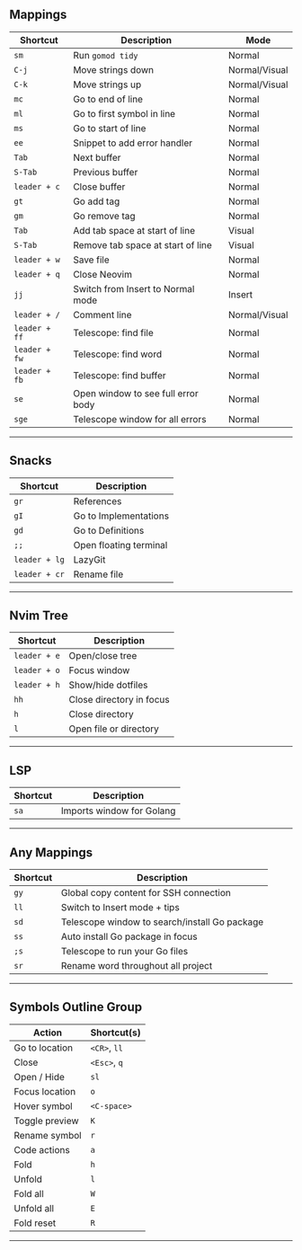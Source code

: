 ## Mappings

| Shortcut         | Description                         | Mode           |
|------------------|-------------------------------------|----------------|
| `sm`             | Run `gomod tidy`                    | Normal         |
| `C-j`            | Move strings down                   | Normal/Visual  |
| `C-k`            | Move strings up                     | Normal/Visual  |
| `mc`             | Go to end of line                   | Normal         |
| `ml`             | Go to first symbol in line          | Normal         |
| `ms`             | Go to start of line                 | Normal         |
| `ee`             | Snippet to add error handler        | Normal         |
| `Tab`            | Next buffer                         | Normal         |
| `S-Tab`          | Previous buffer                     | Normal         |
| `leader + c`     | Close buffer                        | Normal         |
| `gt`             | Go add tag                          | Normal         |
| `gm`             | Go remove tag                       | Normal         |
| `Tab`            | Add tab space at start of line      | Visual         |
| `S-Tab`          | Remove tab space at start of line   | Visual         |
| `leader + w`     | Save file                           | Normal         |
| `leader + q`     | Close Neovim                        | Normal         |
| `jj`             | Switch from Insert to Normal mode   | Insert         |
| `leader + /`     | Comment line                        | Normal/Visual  |
| `leader + ff`    | Telescope: find file                | Normal         |
| `leader + fw`    | Telescope: find word                | Normal         |
| `leader + fb`    | Telescope: find buffer              | Normal         |
| `se`             | Open window to see full error body  | Normal         |
| `sge`            | Telescope window for all errors     | Normal         |

---

## Snacks

| Shortcut       | Description                 |
|----------------|-----------------------------|
| `gr`           | References                  |
| `gI`           | Go to Implementations       |
| `gd`           | Go to Definitions           |
| `;;`           | Open floating terminal      |
| `leader + lg`  | LazyGit                     |
| `leader + cr`  | Rename file                 |

---

## Nvim Tree

| Shortcut       | Description                 |
|----------------|-----------------------------|
| `leader + e`   | Open/close tree             |
| `leader + o`   | Focus window                |
| `leader + h`   | Show/hide dotfiles          |
| `hh`           | Close directory in focus    |
| `h`            | Close directory             |
| `l`            | Open file or directory      |

---

## LSP

| Shortcut       | Description                 |
|----------------|-----------------------------|
| `sa`           | Imports window for Golang   |

---

## Any Mappings

| Shortcut       | Description                                   |
|----------------|-----------------------------------------------|
| `gy`           | Global copy content for SSH connection        |
| `ll`           | Switch to Insert mode + tips                  |
| `sd`           | Telescope window to search/install Go package |
| `ss`           | Auto install Go package in focus              |
| `;s`           | Telescope to run your Go files                |
| `sr`           | Rename word throughout all project            |

---

## Symbols Outline Group

| Action           | Shortcut(s)                |
|------------------|----------------------------|
| Go to location   | `<CR>`, `ll`               |
| Close            | `<Esc>`, `q`               |
| Open / Hide      | `sl`                       |
| Focus location   | `o`                        |
| Hover symbol     | `<C-space>`                |
| Toggle preview   | `K`                        |
| Rename symbol    | `r`                        |
| Code actions     | `a`                        |
| Fold             | `h`                        |
| Unfold           | `l`                        |
| Fold all         | `W`                        |
| Unfold all       | `E`                        |
| Fold reset       | `R`                        |
---
